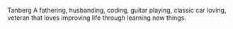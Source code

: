 Tanberg
A fathering, husbanding, coding, guitar playing, classic car loving, veteran that loves improving life through learning new things.
